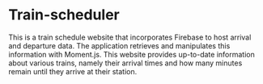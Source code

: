 # Train-scheduler
This is a train schedule website that incorporates Firebase to host arrival and departure data. The application retrieves and manipulates this information with Moment.js. This website provides up-to-date information about various trains, namely their arrival times and how many minutes remain until they arrive at their station.